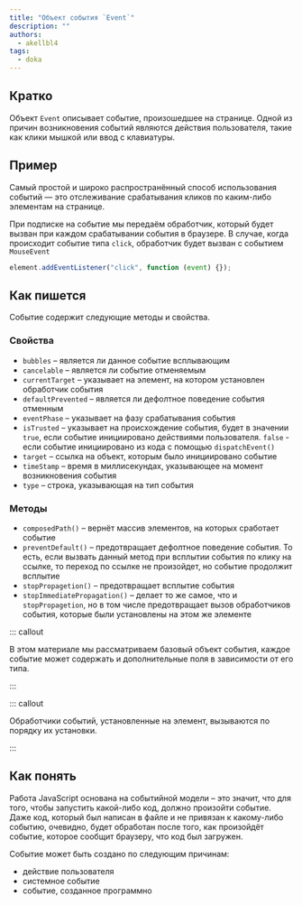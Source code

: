 ```yaml
---
title: "Объект события `Event`"
description: ""
authors:
  - akellbl4
tags:
  - doka
---
```


## Кратко

Объект `Event` описывает событие, произошедшее на странице. Одной из причин возникновения событий являются действия пользователя, такие как клики мышкой или ввод с клавиатуры.

## Пример

Самый простой и широко распространённый способ использования событий — это отслеживание срабатывания кликов по каким-либо элементам на странице.

При подписке на событие мы передаём обработчик, который будет вызван при каждом срабатывании события в браузере. В случае, когда происходит событие типа `click`, обработчик будет вызван с событием `MouseEvent`

```js
element.addEventListener("click", function (event) {});
```

## Как пишется

Событие содержит следующие методы и свойства.

### Свойства

- `bubbles` – является ли данное событие всплывающим
- `cancelable` – является ли событие отменяемым
- `currentTarget` – указывает на элемент, на котором установлен обработчик события
- `defaultPrevented` – является ли дефолтное поведение события отменным
- `eventPhase` – указывает на фазу срабатывания события
- `isTrusted` – указывает на происхождение события, будет в значении `true`, если событие инициировано действиями пользователя. `false` - если событие инициировано из кода с помощью `dispatchEvent()`
- `target` – ссылка на объект, которым было инициировано событие
- `timeStamp` – время в миллисекундах, указывающее на момент возникновения события
- `type` – строка, указывающая на тип события

### Методы

- `composedPath()` – вернёт массив элементов, на которых сработает событие
- `preventDefault()` – предотвращает дефолтное поведение события. То есть, если вызвать данный метод при всплытии события по клику на ссылке, то переход по ссылке не произойдет, но событие продолжит всплытие
- `stopPropagetion()` – предотвращает всплытие события
- `stopImmediatePropagation()` – делает то же самое, что и `stopPropagetion`, но в том числе предотвращает вызов обработчиков события, которые были установлены на этом же элементе

::: callout

В этом материале мы рассматриваем базовый объект события, каждое событие может содержать и дополнительные поля в зависимости от его типа.

:::

::: callout

Обработчики событий, установленные на элемент, вызываются по порядку их установки.

:::

## Как понять

Работа JavaScript основана на событийной модели – это значит, что для того, чтобы запустить какой-либо код, должно произойти событие. Даже код, который был написан в файле и не привязан к какому-либо событию, очевидно, будет обработан после того, как произойдёт событие, которое сообщит браузеру, что код был загружен.

Событие может быть создано по следующим причинам:

- действие пользователя
- системное событие
- событие, созданное программно
